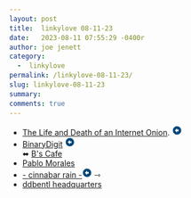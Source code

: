 ```yaml
---
layout: post
title:  linkylove 08-11-23
date:   2023-08-11 07:55:29 -0400r
author: joe jenett
category:
  -  linkylove
permalink: /linkylove-08-11-23/
slug: linkylove-08-11-23
summary: 
comments: true
---
```

<ul class="linkylove">
	<li><a title="The Life and Death of an Internet Onion" href="https://the-life-and-death-of-an-internet-onion.com/">The Life and Death of an Internet Onion</a>. <a class="normaltext" title="source" href="https://waxy.org/2023/08/the-life-and-death-of-an-internet-onion/"><img src="/images/left-arrow.png" alt="" width="18"></a></li>
	<li><a title="BinaryDigit" href="https://binarydigit.neocities.org/">BinaryDigit</a> <a class="normaltext" title="source" href="https://cs.sjoy.lol/"><img src="/images/left-arrow.png" alt="" width="18"></a><br>⬌ <a title="BinaryDigit's Cafe" href="https://binarydigit.cafe/">B's Cafe</a></li>
	<li><a title="Pablo Morales" href="https://lifeofpablo.com/">Pablo Morales</a></li>
	<li><a title="Dime" href="https://rainy.gay/">- cinnabar rain -</a><a class="normaltext" title="source" href="https://search.marginalia.nu/explore/random"><img src="/images/left-arrow.png" alt="" width="18"></a> <span title="led to site shown below">⇾</span></li>
	<li><a title="bentl" href="https://ddbentl.com/">ddbentl headquarters</a></li>
</ul>
<a href="https://brid.gy/publish/mastodon"></a>